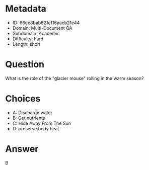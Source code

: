 # Metadata

- ID: 66ee8bab821e116aacb21e44
- Domain: Multi-Document QA
- Subdomain: Academic
- Difficulty: hard
- Length: short

# Question

What is the role of the "glacier mouse" rolling in the warm season?

# Choices

- A: Discharge water
- B: Get nutrients
- C: Hide Away From The Sun
- D: preserve body heat

# Answer

B
